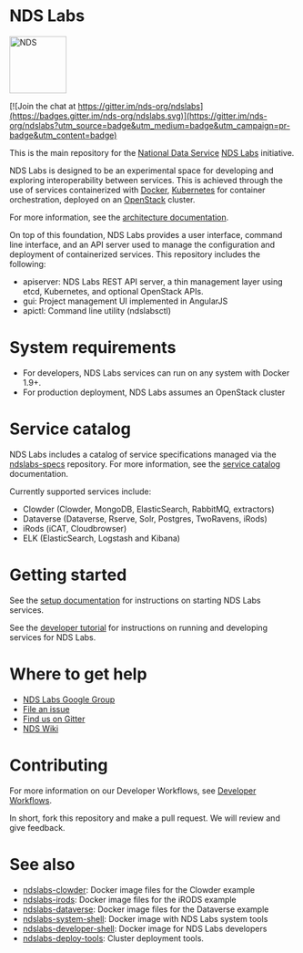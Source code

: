 # NDS Labs

<img src="https://github.com/craig-willis/ndslabs/blob/master/docs/images/logos/NDS-badge.png" width="100" alt="NDS">

[![Join the chat at https://gitter.im/nds-org/ndslabs](https://badges.gitter.im/nds-org/ndslabs.svg)](https://gitter.im/nds-org/ndslabs?utm_source=badge&utm_medium=badge&utm_campaign=pr-badge&utm_content=badge)

This is the main repository for the [National Data Service](http://www.nationaldataservice.org/) [NDS Labs](http://labsportal.nationaldataservice.org/) initiative.  

NDS Labs is designed to be an experimental space for developing and exploring interoperability between services. This is achieved through the use of services containerized with [Docker](https://www.docker.com/what-docker), [Kubernetes](http://kubernetes.io/docs/whatisk8s/) for container orchestration, deployed on an [OpenStack](https://www.openstack.org/) cluster.

For more information, see the [architecture documentation](https://github.com/nds-org/ndslabs/tree/master/docs/architecture).

On top of this foundation, NDS Labs provides a user interface, command line interface, and an API server used to manage the configuration and deployment of containerized services. This repository includes the following:

* apiserver: NDS Labs REST API server, a thin management layer using etcd, Kubernetes, and optional OpenStack APIs.
* gui: Project management UI implemented in AngularJS
* apictl: Command line utility (ndslabsctl)

# System requirements

* For developers, NDS Labs services can run on any system with Docker 1.9+.
* For production deployment, NDS Labs assumes an OpenStack cluster

# Service catalog

NDS Labs includes a catalog of service specifications managed via
the [ndslabs-specs](https://github.com/nds-org/ndslabs-specs) repository.
For more information, see the [service catalog](https://opensource.ncsa.illinois.edu/confluence/display/NDS/NDS+Labs+Service+Specification) documentation.

Currently supported services include:
* Clowder (Clowder, MongoDB, ElasticSearch, RabbitMQ, extractors)
* Dataverse (Dataverse, Rserve, Solr, Postgres, TwoRavens, iRods)
* iRods (iCAT, Cloudbrowser)
* ELK (ElasticSearch, Logstash and Kibana)

# Getting started

See the [setup documentation](https://github.com/nds-org/ndslabs/blob/master/docs/setup.md) for instructions on starting NDS Labs services.

See the [developer tutorial](https://github.com/nds-org/developer-tutorial) for instructions on running and developing services for NDS Labs.

# Where to get help

* [NDS Labs Google Group](https://groups.google.com/forum/#!forum/ndslabs/)
* [File an issue](https://github.com/nds-org/ndslabs/issues)
* [Find us on Gitter](https://gitter.im/nds-org/ndslabs)
* [NDS Wiki](https://opensource.ncsa.illinois.edu/confluence/display/NDS/NDS+Labs)


# Contributing

For more information on our Developer Workflows, see [Developer Workflows](https://opensource.ncsa.illinois.edu/confluence/display/NDS/Developer+Workflows).

In short, fork this repository and make a pull request. We will review and give feedback.


# See also

* [ndslabs-clowder](https://github.com/nds-org/ndslabs-clowder): Docker image files for the Clowder example
* [ndslabs-irods](https://github.com/nds-org/ndslabs-irods): Docker image files for the iRODS example
* [ndslabs-dataverse](https://github.com/nds-org/ndslabs-dataverse): Docker image files for the Dataverse example
* [ndslabs-system-shell](https://github.com/nds-org/ndslabs-system-shell): Docker image with NDS Labs system tools
* [ndslabs-developer-shell](https://github.com/nds-org/ndslabs-developer-shell): Docker image for NDS Labs developers
* [ndslabs-deploy-tools](https://github.com/nds-org/ndslabs-deploy-tools): Cluster deployment tools.

